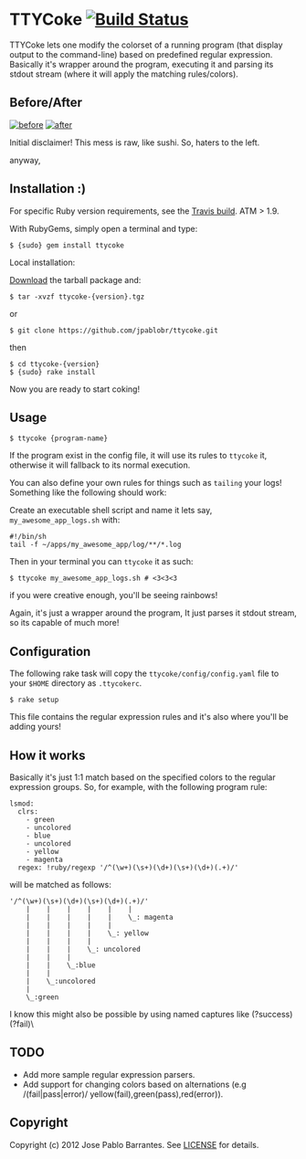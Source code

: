 # TTYCoke [![Build Status](https://secure.travis-ci.org/jpablobr/ttycoke.png?branch=master)][travis]

[travis]: http://travis-ci.org/jpablobr/ttycoke

TTYCoke lets one modify the colorset of a running program (that
display output to the command-line) based on predefined regular
expression. Basically it's wrapper around the program, executing it
and parsing its stdout stream (where it will apply the matching
rules/colors).

## <a name="Before-After"></a>Before/After

[![before](http://i.imgur.com/8gzEX.png)][before] [![after](http://i.imgur.com/SF7Cp.png)][after]

[before]: http://i.imgur.com/8gzEX.png
[after]: http://i.imgur.com/SF7Cp.png

Initial disclaimer! This mess is raw, like sushi. So, haters to the left.

anyway, 

## <a name="Installation"></a>Installation :)

For specific Ruby version requirements, see the [Travis build](http://travis-ci.org/#!/jpablobr/ttycoke). ATM > 1.9.

With RubyGems, simply open a terminal and type:

    $ {sudo} gem install ttycoke

Local installation:

[Download](http://github.com/jpablobr/ttycoke/download) the tarball package and:

    $ tar -xvzf ttycoke-{version}.tgz

or

    $ git clone https://github.com/jpablobr/ttycoke.git

then 

    $ cd ttycoke-{version}
    $ {sudo} rake install

Now you are ready to start coking! 

## <a name="Usage"></a>Usage

    $ ttycoke {program-name}

If the program exist in the config file, it will use its rules to `ttycoke`
it, otherwise it will fallback to its normal execution.

You can also define your own rules for things such as `tailing` your logs! Something like the following should work:

Create an executable shell script and name it lets say, `my_awesome_app_logs.sh` with:

    #!/bin/sh
    tail -f ~/apps/my_awesome_app/log/**/*.log

Then in your terminal you can `ttycoke` it as such:

    $ ttycoke my_awesome_app_logs.sh # <3<3<3

if you were creative enough, you'll be seeing rainbows! 

Again, it's just a wrapper around the program, It just parses it
stdout stream, so its capable of much more!

## <a name="Configuration"></a>Configuration
The following rake task will copy the `ttycoke/config/config.yaml` file to your `$HOME` directory as `.ttycokerc`. 

    $ rake setup 

This file contains the regular expression rules and it's also where you'll be adding yours!

## <a name="How-it-works"></a>How it works

Basically it's just 1:1 match based on the specified colors to the
regular expression groups. So, for example, with the following program rule:

    lsmod:
      clrs: 
        - green
        - uncolored
        - blue
        - uncolored
        - yellow
        - magenta
      regex: !ruby/regexp '/^(\w+)(\s+)(\d+)(\s+)(\d+)(.+)/'

will be matched as follows:

    '/^(\w+)(\s+)(\d+)(\s+)(\d+)(.+)/'
        |    |    |    |    |    |
        |    |    |    |    |    \_: magenta
        |    |    |    |    |
        |    |    |    |    \_: yellow
        |    |    |    |
        |    |    |    \_: uncolored
        |    |    |
        |    |    \_:blue
        |    |
        |    \_:uncolored
        |
        \_:green

I know this might also be possible by using named captures like \(?<green>success)(?<red>fail)\

## <a name="todo"></a>TODO
* Add more sample regular expression parsers.
* Add support for changing colors based on alternations (e.g /(fail|pass|error)/ yellow(fail),green(pass),red(error)).

## <a name="copyright"></a>Copyright
Copyright (c) 2012 Jose Pablo Barrantes. See [LICENSE][] for details.

[license]: https://github.com/jpablobr/ttycoke/blob/master/LICENSE
